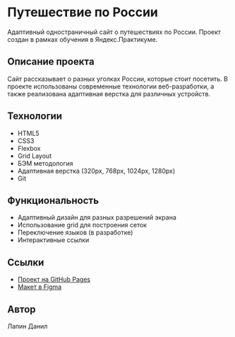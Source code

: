 # Путешествие по России

Адаптивный одностраничный сайт о путешествиях по России. Проект создан в рамках обучения в Яндекс.Практикуме.

## Описание проекта

Сайт рассказывает о разных уголках России, которые стоит посетить. В проекте использованы современные технологии веб-разработки, а также реализована адаптивная верстка для различных устройств.

## Технологии
- HTML5
- CSS3
- Flexbox
- Grid Layout
- БЭМ методология
- Адаптивная верстка (320px, 768px, 1024px, 1280px)
- Git

## Функциональность
- Адаптивный дизайн для разных разрешений экрана
- Использование grid для построения сеток
- Переключение языков (в разработке)
- Интерактивные ссылки

## Ссылки
- [Проект на GitHub Pages](https://irf4n4ik.github.io/russian-travel/)
- [Макет в Figma](https://www.figma.com/file/5S2WSbEFL6awjVWJ0NWL8Q/Sprint-3_-Russia-_-desktop-mobile?node-id=28503%3A0)

## Автор
Лапин Данил
